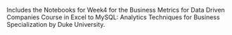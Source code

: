 Includes the Notebooks for Week4 for the Business Metrics for Data Driven Companies Course in Excel to MySQL: Analytics Techniques for Business Specialization by Duke University.

